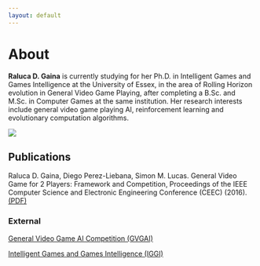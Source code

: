 ```yaml
---
layout: default
---
```


# [](#header-1)About

**Raluca D. Gaina** is currently studying for her Ph.D. in Intelligent Games and Games Intelligence at the University of Essex, in the area of Rolling Horizon evolution in General Video Game Playing, after completing a B.Sc. and M.Sc. in Computer Games at the same institution. Her research interests include general video game playing AI, reinforcement learning and evolutionary computation algorithms. 

![](assets/images/headshot.png)

## [](#header-1)Publications

Raluca D. Gaina, Diego Perez-Liebana, Simon M. Lucas. General Video Game for 2 Players: Framework and Competition, Proceedings of the IEEE Computer Science and Electronic Engineering Conference (CEEC) (2016). [(PDF)](assets/pdf/GVGAI2P-2016.pdf)

### [](#header-3)External

[General Video Game AI Competition (GVGAI)](http://gvgai.net)

[Intelligent Games and Games Intelligence (IGGI)](http://iggi.org)

